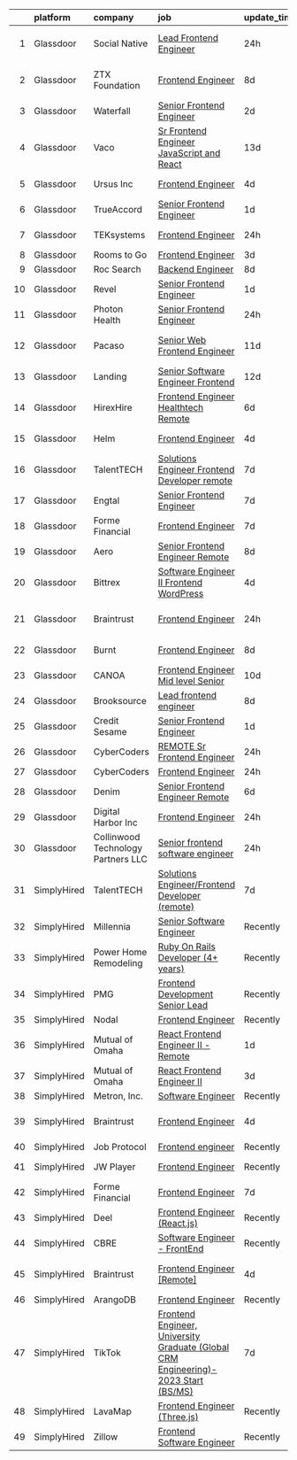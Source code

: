 

|    | platform    | company                             | job                                                                                                                                                                                                                                                                                                                                                                                                                                                                                                                                                                                                                                                                                                                                                                                                                                                                                                                                                                                                                                                                                                                                                                                                                                                                                                                                                                                                                           | update_time   | location                 |
|---:|:------------|:------------------------------------|:------------------------------------------------------------------------------------------------------------------------------------------------------------------------------------------------------------------------------------------------------------------------------------------------------------------------------------------------------------------------------------------------------------------------------------------------------------------------------------------------------------------------------------------------------------------------------------------------------------------------------------------------------------------------------------------------------------------------------------------------------------------------------------------------------------------------------------------------------------------------------------------------------------------------------------------------------------------------------------------------------------------------------------------------------------------------------------------------------------------------------------------------------------------------------------------------------------------------------------------------------------------------------------------------------------------------------------------------------------------------------------------------------------------------------|:--------------|:-------------------------|
|  1 | Glassdoor   | Social Native                       | [Lead Frontend Engineer](https://www.glassdoor.com/partner/jobListing.htm?pos=125&ao=1136043&s=58&guid=000001835ef93b64bdfa9346c00d4ee6&src=GD_JOB_AD&t=SR&vt=w&ea=1&cs=1_79ffe764&cb=1663745735918&jobListingId=1008152294351&jrtk=3-0-1gdffiesekhro801-1gdffiet9g2f5800-6ee3e8d05776cfab-)                                                                                                                                                                                                                                                                                                                                                                                                                                                                                                                                                                                                                                                                                                                                                                                                                                                                                                                                                                                                                                                                                                                                  | 24h           | San Francisco, CA        |
|  2 | Glassdoor   | ZTX Foundation                      | [Frontend Engineer](https://www.glassdoor.com/partner/jobListing.htm?pos=120&ao=1136043&s=58&guid=000001835ef93b64bdfa9346c00d4ee6&src=GD_JOB_AD&t=SR&vt=w&ea=1&cs=1_2a3048e0&cb=1663745735917&jobListingId=1008134523199&jrtk=3-0-1gdffiesekhro801-1gdffiet9g2f5800-51af2b7f8ecfd3ea-)                                                                                                                                                                                                                                                                                                                                                                                                                                                                                                                                                                                                                                                                                                                                                                                                                                                                                                                                                                                                                                                                                                                                       | 8d            | San Francisco, CA        |
|  3 | Glassdoor   | Waterfall                           | [Senior Frontend Engineer](https://www.glassdoor.com/partner/jobListing.htm?pos=118&ao=1136043&s=58&guid=000001835ef93b64bdfa9346c00d4ee6&src=GD_JOB_AD&t=SR&vt=w&ea=1&cs=1_508590d7&cb=1663745735917&jobListingId=1008147339734&jrtk=3-0-1gdffiesekhro801-1gdffiet9g2f5800-15ee6a8c397307ff-)                                                                                                                                                                                                                                                                                                                                                                                                                                                                                                                                                                                                                                                                                                                                                                                                                                                                                                                                                                                                                                                                                                                                | 2d            | New York, NY             |
|  4 | Glassdoor   | Vaco                                | [Sr  Frontend Engineer   JavaScript and React](https://www.glassdoor.com/partner/jobListing.htm?pos=108&ao=1110586&s=58&guid=000001835ef93b64bdfa9346c00d4ee6&src=GD_JOB_AD&t=SR&vt=w&ea=1&cs=1_a236ef59&cb=1663745735916&jobListingId=1008124300502&cpc=3BA4CE39D5B5DEF5&jrtk=3-0-1gdffiesekhro801-1gdffiet9g2f5800-4e950bf9f6acfd0d--6NYlbfkN0D_sybMACCpf9B-677oK5j6rPldVB6BlrVvFjO_o-GJZbzuF-qh4PxErFUqfUsv_6skaUflXih2BqdXhQlvP0FZVRezZT1P0kLKNuI5B0daSfHRSjiwz0W6ARHyE9ciVYL2wPpF1d45DLyArxkQJT5HCNF116AheAbVrY-Jp1erOzULN6xmpSGnfnmfQ0EMtjXZQ0mY-9DhggL-OI5Z0M37wn1ed_3yeA2e2odWwoNstNNOuGQdNf6DxBXio4cuMv-3r6dUn6SupB-u8h87cbSIIlDSA-tdX-daA6TE17lfVW6SM12iweyReN6X1g1LLCW_Mcqn82tyfqvS2_J4IV8_y7OE9yuPtzKTBeFNDN_DgaZ_D4gVJoGJCW2ssQjoJSWp0T0-Ay9pP6fewGdIwnY28F-IUk8PmpiY0oUkSFCbMN9cp0iR7_OHdHZkhlE6k_33CjRbG-bx4Gt2N_JwGhjiWxIq8ur6KWVGMJJIleJHV-sqCQtgZ_pCso7g7M-HX32Zh7JSdtSKyRVERKNIvN-Ixn-X9v06DUftp8qJpzQ6PftMVP71kHIj)                                                                                                                                                                                                                                                                                                                                                                                                                                                                                       | 13d           | Remote                   |
|  5 | Glassdoor   | Ursus  Inc                          | [Frontend Engineer](https://www.glassdoor.com/partner/jobListing.htm?pos=101&ao=1110586&s=58&guid=000001835ef93b64bdfa9346c00d4ee6&src=GD_JOB_AD&t=SR&vt=w&ea=1&cs=1_06bf92ad&cb=1663745735914&jobListingId=1008145672947&cpc=3BA4CE39D5B5DEF5&jrtk=3-0-1gdffiesekhro801-1gdffiet9g2f5800-388a4b0689de2df3--6NYlbfkN0CT8vBT9H5mqECx2dfLV_FONLPDKpIRssxVwtj05Tmm4rA5I0VNOPdM1oYsK66ov5rY7t6XLWq5P0Yr8le8mOIiQLMm2IdMDFfRCrdAj6k3GOmt2x3dmYtTTC06btqGMgcOndw68oJD1f2ECt42nQSqeNr5Qedk1M8H0GI47luTWM2D43vUlAatg9IgfoYHk0j3usKjAz_FvOJCrDAmR4OaZa3m7xAASWhxYJ0731otaSfOvry1b-zs8_XdmzRdvSYkfCA6ehKHWVbQCPry52nE2S7EmRCoGqypkY56mJQJJbnmAvfVfbH0g3z3HjAqG0GZ45Wi5dQscVi8MRtiDBS7bOSWfbRoklkwG9layaCWvLz-C9OwXgi74cXXkPXDowjx9StEr54R-_9FgDOxajPWz8nW-E1lj2gJvpkAKLyV8wU9S_T4eGgcrwQtSy4xjFwTI5oTwzTL12B9nRhc_TQ39P_gqTdMbiGVmwfd6omuOOsa3K79O_c-BqoD_YQZf-67GLiO3DaYi2nMrqcDtGRcoxbGqWh2OTZZ9ez1FlEwETCFJbwCi_eiDdhSOr-LwsP6_5a1sagR7NA8HC7ULM3udxt7DRIMx3vyC3Km4QAK8DYQ83C9woz4W6rvlxxhdnvR_RVmjqL6_sjBhJf_uGB6wroqDRHwo307l8NvOkMZOZahpt-EXO6GmVeFIK6DdUHnWMEMHLqCgMpddYxVnBjxXchkzWbHQM9BZvigwsoIHoCEm8AKtPjuNiTrl8cS0GZlPKtTWBmXH7Udr_LjS1pMj6Pp4RHH2zVO_a4Fh-sPbJBJ0-dA7f5gnuTzcXIF1Ws1xsMDKgeDP5gpCalb8O2EZO86yE5TUtYFXfETfNu7yQu4xPJXZQOLOYG2Y2lIt6UWmZFbjXMjgKCSOgOwxTDndPhxemjesHrzEcSnsg6fEPcwLHWPA8CGZh2_GnqHwz_lDCLjCIgP7sPoLxh9GDtUOWwxTwOdVFWuhcI_MxPldip6kcy59nNJrF0r1MuHMG4%3D)                                    | 4d            | Menlo Park, CA           |
|  6 | Glassdoor   | TrueAccord                          | [Senior Frontend Engineer](https://www.glassdoor.com/partner/jobListing.htm?pos=126&ao=1136043&s=58&guid=000001835ef93b64bdfa9346c00d4ee6&src=GD_JOB_AD&t=SR&vt=w&ea=1&cs=1_5c9afa83&cb=1663745735918&jobListingId=1008150182405&jrtk=3-0-1gdffiesekhro801-1gdffiet9g2f5800-6005b039b1987099-)                                                                                                                                                                                                                                                                                                                                                                                                                                                                                                                                                                                                                                                                                                                                                                                                                                                                                                                                                                                                                                                                                                                                | 1d            | Remote                   |
|  7 | Glassdoor   | TEKsystems                          | [Frontend Engineer](https://www.glassdoor.com/partner/jobListing.htm?pos=104&ao=1110586&s=58&guid=000001835ef93b64bdfa9346c00d4ee6&src=GD_JOB_AD&t=SR&vt=w&cs=1_a69a82d7&cb=1663745735915&jobListingId=1008152122806&cpc=F41FEAB56D215062&jrtk=3-0-1gdffiesekhro801-1gdffiet9g2f5800-e462d6dd53180875--6NYlbfkN0AuKz8EBO1xHDEL7V2YF9xF3dC_I9B9i-Zw2Jh8clPMK3KTieKealHQMRxLfyLBLKJq8Wv_KuHwITcGwLOem_ItV3eLYZlgQ9NxXyJdxsjV7n6TCGPWY5NwfUQ3CWdFmao7OR-FxsJr07ShVFCBRDGc81x5tdLgF_SQ6s4y697hlZ6jUg52_qudB57EzDh-EZdLGFuZDhLQnP5hsWMB6yU7VkWFKZKePJWFxE_NaXdAOMNhy-R2xu6GiLmDS3lgdN0XetgxBtRA1ksajBTN3MYIuwKUXxYR1tuAbpoo3pDDhg2lWKUf9jTMplAGQ7k4iFe7q8raJIz9MVRbnCUDPPG78PbNXcKdZ33GqMJF7pskqtBFedXojuJi4ui8hwcQU3wE-d3LQsATurHpzWaY23rdHssPPzVNTr3pioYWemMesMt_wRiSE4FBKm37eEk6WqFaeIrTtxvUw4mMhWqLTTAVN2Y5DlO4Ms2rsa4Een3Z69NpeUQCdYR_BCWm_XknOCkFVHwsvclRCFtohg1T5GwscvsIgE0TwHVr3GKjD0REPsXndd-TOqPZAJOx5pHFJg443CIZWVqnwtz5PZHnAcOLk0cebnIf9dSz3wa9SYJ5B8vGiLAZNhGcDzaUXzQaJy7sCmMvYTe1Ouv1GEsktPEYpJXkbiZ_1kKTP5XNsyjlE8BFZbisthQe07E-fnfcmlkVRTjDAwzoX-3u_WeURpT6AeecjfjfGuK_6Ax11uqdShJn094-Uf64G31ssbDSE5DhL-syTaIEWj7yfj4VzYOerPh87hORcMy7fWZhXdU3BZDHfrRe8lZXhqaaKnHo-FBUFg-9520XzNP_3nqkmSMkPX_LKqIMIWJI5Fc2SkCEObcACurmnoZdViltZ4e6QHKFqol4XzjdrmvXLrBE34Pp2SbLvouxzrZ19FL0meFJfLMY6rSUfZaP)                                                                                                                       | 24h           | Brooklyn, NY             |
|  8 | Glassdoor   | Rooms to Go                         | [Frontend Engineer](https://www.glassdoor.com/partner/jobListing.htm?pos=102&ao=1110586&s=58&guid=000001835ef93b64bdfa9346c00d4ee6&src=GD_JOB_AD&t=SR&vt=w&ea=1&cs=1_4a961b04&cb=1663745735915&jobListingId=1008146927667&cpc=654405A9B1E0A9F5&jrtk=3-0-1gdffiesekhro801-1gdffiet9g2f5800-61c96f07ebf44c23--6NYlbfkN0DQkrWslipYdAKKBYyyAy12PZe5Qif844XZvzAwxKbcyIRxhdHaqMzJraSVoY3LdvZ5YYXO94VUs2ya5ARYxx8KI6A3mNAeVUAJ8QLDFgSeDAq4xkzVTKsmzHnbgrFEMP80B7M4S5Y3xlHuXxU9wOp8KQsPXUGMxAH-9gXgclhA4iUr5P9kdv7e4Ko9yMcEgQpn4E92Ox2MEjoa_4oae-DHzYgfbo1V7-quqw6AbpTUZZ_TXhIwiOtmKiIIOhDjTV3K_4MXjAk668shvt6JjtP60VkodDHgJOvRYWWEG1dum0cVp37-PbUWQQ5Nl0br6Yy5jyk4U-TCijnrkpX-mOYe6wk0lTTNHYYuAMH4DLOLmtd8Ui551fCqL2lO29HmjU6uMcZ7J8J8J_15kyGPIOkD4Rk69-kikNBmS0lLFu7WbiRnRHVGx45FoUD4Ya6LV1PLxKFtaB2eK9vNu4Gf21ZgxDp0vmk_j3_a-gpiBWoECzSWfr5SketeQm5sS2ZDyInO2MgJlbo0XpkQtz1SfQYnIq8tbkaIyiD9zWlRLIxTiEBIfifpx4na)                                                                                                                                                                                                                                                                                                                                                                                                                                                                                                                  | 3d            | Atlanta, GA              |
|  9 | Glassdoor   | Roc Search                          | [Backend Engineer](https://www.glassdoor.com/partner/jobListing.htm?pos=111&ao=1110586&s=58&guid=000001835ef93b64bdfa9346c00d4ee6&src=GD_JOB_AD&t=SR&vt=w&ea=1&cs=1_6c2cf15a&cb=1663745735916&jobListingId=1008134078471&cpc=8795CF9063CD573D&jrtk=3-0-1gdffiesekhro801-1gdffiet9g2f5800-c42902f423bf81cc--6NYlbfkN0CMHfdvImXyhvk82aHanYmk_omNMXOkHedsHncAw9pogZQ8McdVG3ZgtV6D129IFYhAlseh7JjywVk9ucd3YaejsLIRRE9h-QPTGFQiGLxRztwN2h8KHij1Y9epit87xNzK0a6stRE6RNPatITssRqi8VrZ591ZqoEdCHzDzT556XsQvxCY3WWlyaQB6Q8etn0Ekpb6iXoPRMEdQQggtatu73FelpncBIRqMaQyc6gpfK_JMa-sYj2tZTfitl5huEOGMrg0rOGp8wOvVQWrUTBVjpLbCV94NJOnYNHflO8BXc-XAKcEVZWpCU1-egQZPQA2ey7X87e1tiyCG2_HAc9VyWy-B_gitnTJKPlFgcf7Mipoyy6pfsJfULypDGG9qB-2cgbDcSodjUJrxxUiS0kpO4hnhSH4e8Po5m42HufTW9_xkFIBNnATsTDGwE_iYr4OuFKq0KUPSHaGtAfPPpDKzYsRJ_yPwQ9kg4TBDOxqkQwpvpBUwGreP7a5e8CH62qZWKk5-3xATw%3D%3D)                                                                                                                                                                                                                                                                                                                                                                                                                                                                                                                                                       | 8d            | Remote                   |
| 10 | Glassdoor   | Revel                               | [Senior Frontend Engineer](https://www.glassdoor.com/partner/jobListing.htm?pos=130&ao=1136043&s=58&guid=000001835ef93b64bdfa9346c00d4ee6&src=GD_JOB_AD&t=SR&vt=w&ea=1&cs=1_466617e6&cb=1663745735918&jobListingId=1008148954658&jrtk=3-0-1gdffiesekhro801-1gdffiet9g2f5800-8e5639a11e64d953-)                                                                                                                                                                                                                                                                                                                                                                                                                                                                                                                                                                                                                                                                                                                                                                                                                                                                                                                                                                                                                                                                                                                                | 1d            | Brooklyn, NY             |
| 11 | Glassdoor   | Photon Health                       | [Senior Frontend Engineer](https://www.glassdoor.com/partner/jobListing.htm?pos=103&ao=1110586&s=58&guid=000001835ef93b64bdfa9346c00d4ee6&src=GD_JOB_AD&t=SR&vt=w&cs=1_30b4b49e&cb=1663745735915&jobListingId=1008152119646&cpc=ACAF1607C5C1E404&jrtk=3-0-1gdffiesekhro801-1gdffiet9g2f5800-f1bc2843127e7fc3--6NYlbfkN0DG4ntHtB_rMsnfhgmnSvK2brktLme1L4SiDeJjQ-izrVOLqRJ5-yjE7k3D6lhaa8_1MAc8-GQlOSe4YW8DRbu5wH0TyJHfw5SLREoocxcnCXK7VUWVyMVc7udP739WF6Af8mGUZe2coLd9EGH12RcawsL3FqZQ-jsUPgvd-HWa5HYYyUeDS4oHyjCQeWKDXteHOUK_TlY296ADgaQ-rO79docwr6UDdFVRrofqZ7T1bwBzaO18v8DI4FVpgT--gAx7LSjTFUFI9NOTW0Fx9jZTrBcNyhY-WeB16c7yGZlrPl8Q8W3qooXKZsZivaEs1qC45SZNQtKfD2D40lk7hDeRtQO_8EihbSkPCM4KYc7nknbKwjyRwRVjNttirTyFe9lTLmQiO2TzukhZme1afcFwOzccGU-9rh3cLeOnjM5HwH4QJffnK8GekvqPu3GG7MmM8vF8bnArZRo_SkcDDdCsrvhHMpWQW_8flDE5hE9FWlPC7Otz6mv5_jKJ3mFV52K9Lb5HRxOJoGxt1seqUzxAw5HNYhNFw5iezQTmfPxFp6YDWB6s6a7p8J9y-rTQSVtfxpmefttCCbeWmL3kFWfvAGifnOHtAohIOrSHJ9hADWskgdGEdP4OGc58_5zYqiqjirHKL9ubTExzm7OA0MH-pWPWwHRnQhoNZIC9y9TdBxS1swb2kMm0dgV7O7TZXEAr4I6bJ4EE3wCL8yGIarVVs2SbVsVjQIhdm6PkkX6w5wplDxW2kjyBya5-Vhs0bWKJIC3_uRSBne7ha2pjaFvX16PEUgLUgEJaF-RFwUJWdCQ_x0mEgjJSEvTJuADkELYULvsoqtsNojOZGBfNVYcMqwWkU-U8WTj8Y48zPugcVL9RwGWc4-eVGXWuEJOadh-UIUC5nvReQQUZ-VEB4Z5l0Bz_zVu4vsK4dFeuUb-I9KFUaQ7oE0QE5LNb4Bg31NYDIA4shvYa0Va5Tdajcq4FFeLHr7x_di6XcOday7uWC2722g3kJdEnZdJmuzeVBuc%3D)                                  | 24h           | New York, NY             |
| 12 | Glassdoor   | Pacaso                              | [Senior Web Frontend Engineer](https://www.glassdoor.com/partner/jobListing.htm?pos=129&ao=1136043&s=58&guid=000001835ef93b64bdfa9346c00d4ee6&src=GD_JOB_AD&t=SR&vt=w&ea=1&cs=1_8ac18278&cb=1663745735918&jobListingId=1008129749587&jrtk=3-0-1gdffiesekhro801-1gdffiet9g2f5800-6c7d81941fdb228a-)                                                                                                                                                                                                                                                                                                                                                                                                                                                                                                                                                                                                                                                                                                                                                                                                                                                                                                                                                                                                                                                                                                                            | 11d           | San Francisco, CA        |
| 13 | Glassdoor   | Landing                             | [Senior Software Engineer   Frontend](https://www.glassdoor.com/partner/jobListing.htm?pos=128&ao=1136043&s=58&guid=000001835ef93b64bdfa9346c00d4ee6&src=GD_JOB_AD&t=SR&vt=w&ea=1&cs=1_c40f8fe5&cb=1663745735918&jobListingId=1008126912399&jrtk=3-0-1gdffiesekhro801-1gdffiet9g2f5800-9432f89110f3e940-)                                                                                                                                                                                                                                                                                                                                                                                                                                                                                                                                                                                                                                                                                                                                                                                                                                                                                                                                                                                                                                                                                                                     | 12d           | Birmingham, AL           |
| 14 | Glassdoor   | HirexHire                           | [Frontend Engineer  Healthtech   Remote ](https://www.glassdoor.com/partner/jobListing.htm?pos=117&ao=1136043&s=58&guid=000001835ef93b64bdfa9346c00d4ee6&src=GD_JOB_AD&t=SR&vt=w&cs=1_c8e8d709&cb=1663745735917&jobListingId=1008140064164&jrtk=3-0-1gdffiesekhro801-1gdffiet9g2f5800-c04f241bd6cc5cb3-)                                                                                                                                                                                                                                                                                                                                                                                                                                                                                                                                                                                                                                                                                                                                                                                                                                                                                                                                                                                                                                                                                                                      | 6d            | Chicago, IL              |
| 15 | Glassdoor   | Helm                                | [Frontend Engineer](https://www.glassdoor.com/partner/jobListing.htm?pos=122&ao=1136043&s=58&guid=000001835ef93b64bdfa9346c00d4ee6&src=GD_JOB_AD&t=SR&vt=w&ea=1&cs=1_ab8e5c97&cb=1663745735917&jobListingId=1008145222064&jrtk=3-0-1gdffiesekhro801-1gdffiet9g2f5800-e7a5be505f21dcda-)                                                                                                                                                                                                                                                                                                                                                                                                                                                                                                                                                                                                                                                                                                                                                                                                                                                                                                                                                                                                                                                                                                                                       | 4d            | Washington, DC           |
| 16 | Glassdoor   | TalentTECH                          | [Solutions Engineer Frontend Developer  remote ](https://www.glassdoor.com/partner/jobListing.htm?pos=116&ao=1136043&s=58&guid=000001835ef93b64bdfa9346c00d4ee6&src=GD_JOB_AD&t=SR&vt=w&ea=1&cs=1_0d981d4f&cb=1663745735917&jobListingId=1008135849866&jrtk=3-0-1gdffiesekhro801-1gdffiet9g2f5800-b559b29036a2058b-)                                                                                                                                                                                                                                                                                                                                                                                                                                                                                                                                                                                                                                                                                                                                                                                                                                                                                                                                                                                                                                                                                                          | 7d            | Atlanta, TX              |
| 17 | Glassdoor   | Engtal                              | [Senior Frontend Engineer](https://www.glassdoor.com/partner/jobListing.htm?pos=105&ao=1110586&s=58&guid=000001835ef93b64bdfa9346c00d4ee6&src=GD_JOB_AD&t=SR&vt=w&ea=1&cs=1_0b099a61&cb=1663745735916&jobListingId=1008136765083&cpc=8795CF9063CD573D&jrtk=3-0-1gdffiesekhro801-1gdffiet9g2f5800-4bc01aecba7cc221--6NYlbfkN0B7Z8t6fEMDh_BTkcJVPNJicKvZQEBTy5HSwyHa20ewqmyfWNXjNsfvmtdqiCQm-Ex60RCYQapd9Fi6OrrGscXXBAB-vcEqot327ttYWkz_kyTx8Vivv7cURQad85x9OvGuJYPJJ4h94P9d9r4rv6OvgvpSLZkZoxq3TgsU8TZaf0b3Smiy6ClsZDzcRdNdJEh7Ei-_9mCanExuHr_3OIxCJ2clWoxZDi10RrSe9Sl6PPHDvdMQNMnsHYeSr1io64VbBh4Y30PjXWNGE5yDgifHionEBCm9Mb5D0_ucmZnA8hr_Dnjx9r9rPX9pz2nV2d3PQxuqfMPumgsJrJXpErhqbxt-2HvdUyv-MsHZbALbnMZ7FEpCofByeKF4MwstjVjlZHn4LZyUbebuzjKgjbHAOqUHD6sP4kkD1ELBlYtlIYdDcQ1BTGSGcEoD_dtkV7-znXqUXKEzcO7Vtob0rSOwqqkS9VVOyEAz-V5o-hP4kYe7TyS4cBAORpyBV544fvCBx5pfK3qoF8qAWGPxYRIQ)                                                                                                                                                                                                                                                                                                                                                                                                                                                                                                                                           | 7d            | Remote                   |
| 18 | Glassdoor   | Forme Financial                     | [Frontend Engineer](https://www.glassdoor.com/partner/jobListing.htm?pos=119&ao=1136043&s=58&guid=000001835ef93b64bdfa9346c00d4ee6&src=GD_JOB_AD&t=SR&vt=w&cs=1_08f7c166&cb=1663745735917&jobListingId=1008137783977&jrtk=3-0-1gdffiesekhro801-1gdffiet9g2f5800-813de31c25d3117f-)                                                                                                                                                                                                                                                                                                                                                                                                                                                                                                                                                                                                                                                                                                                                                                                                                                                                                                                                                                                                                                                                                                                                            | 7d            | Remote                   |
| 19 | Glassdoor   | Aero                                | [Senior Frontend Engineer  Remote ](https://www.glassdoor.com/partner/jobListing.htm?pos=123&ao=1136043&s=58&guid=000001835ef93b64bdfa9346c00d4ee6&src=GD_JOB_AD&t=SR&vt=w&ea=1&cs=1_bfabb606&cb=1663745735917&jobListingId=1008135629174&jrtk=3-0-1gdffiesekhro801-1gdffiet9g2f5800-7c73a57014e5b80b-)                                                                                                                                                                                                                                                                                                                                                                                                                                                                                                                                                                                                                                                                                                                                                                                                                                                                                                                                                                                                                                                                                                                       | 8d            | Los Angeles, CA          |
| 20 | Glassdoor   | Bittrex                             | [Software Engineer II   Frontend   WordPress](https://www.glassdoor.com/partner/jobListing.htm?pos=107&ao=1110586&s=58&guid=000001835ef93b64bdfa9346c00d4ee6&src=GD_JOB_AD&t=SR&vt=w&cs=1_b345b1e7&cb=1663745735915&jobListingId=1008145131059&cpc=BA15C3E50D27FFE8&jrtk=3-0-1gdffiesekhro801-1gdffiet9g2f5800-bc254e041fd3edc9--6NYlbfkN0DG4ntHtB_rMsnfhgmnSvK2brktLme1L4SiDeJjQ-izrVOLqRJ5-yjE7k3D6lhaa8_blMYB1ilI2terdk5pM8dIUoN4YBfAdfx0zVGfe9esvt-Z4zFkhrx7PGXT3Uyr7Oe7nSn7DR5UuL7giXgi8aFClxYtMkuEHaOqoUqNJn3XEnXNoiHsz6tvynt051AYTvlaSM5xn_XdZfiUz2DixbmeYitkxsoaUkCzBPPoHrs5dC9IokE51PJFXJz2yoyDREwk8O3rilRnTCEgY5FJ1JTfxOP-9s_g-zxusHSm_AtotaN1YBB9ijXWwo82pODoLqOxqb9ZRssVB-8kNw5aRZIxBAqoB_LJYuPZghrCGox_VXOovFt3je5ar8EwLLBsXzOG0HTTpEJn1PoBb-sFYztpf3lvPFnNrXhMzYj-fLWykl8wA4LmkSpeMqT_ajUIh__iWFHDPuI7bLI1ow7lkV_tLzvzs-6L1L5ZAmGdmCAK1gkN8i2p_gBp7VcaJosoON4mkN-PUsv3Yfe4qWhpsztWoo2XKp9ft8bwAyAfdrDiCzk-3Y9V37H1eJcyoj0ahAexkZNiClYsp82dkuauji-9zxR8JAEhLeq-H6Kd99e0WqEHqg-xAj1X4tqCbxHOaXsSsTmGJS2zv7AdCdnH6544Ppcq9CozCenntYsH6I_oDEMxD9GXHkb_oYPp4fNFXZNyZz0F6njF0qPdjKA37qh8Ya6rH8rK1NI4XVjexkNyvVtrLkkp2eHhxMNWi4FQNmDZRxLt-DaAa7go4xdOmXOQAdmjh_-JUpo1-okyKcF_jQxodW7AAIfUDbvIvTODmHTL6TXDAoh_H6b16p-o0iADB-0ybFY20TXBn3LLK8H_lMhQeoAMeurckLvfODfhTolhggCp8QAHRl-7R7qGs_KKjOeG4sqSvjm_hd6djTBzLf0WznLRf16myRhawAqu2A128wILX740fXrqHRmlsZhTENt9XyDK2ntLzyjAuAbnKE-XMRhQLjWveKHsLTRdjTeXOWjfp8CYHg%3D%3D) | 4d            | Remote                   |
| 21 | Glassdoor   | Braintrust                          | [Frontend Engineer](https://www.glassdoor.com/partner/jobListing.htm?pos=114&ao=1136043&s=58&guid=000001835ef93b64bdfa9346c00d4ee6&src=GD_JOB_AD&t=SR&vt=w&ea=1&cs=1_a5d61ae0&cb=1663745735917&jobListingId=1008151724007&jrtk=3-0-1gdffiesekhro801-1gdffiet9g2f5800-751d21dcd9ab2c30-)                                                                                                                                                                                                                                                                                                                                                                                                                                                                                                                                                                                                                                                                                                                                                                                                                                                                                                                                                                                                                                                                                                                                       | 24h           | San Francisco, CA        |
| 22 | Glassdoor   | Burnt                               | [Frontend Engineer](https://www.glassdoor.com/partner/jobListing.htm?pos=121&ao=1136043&s=58&guid=000001835ef93b64bdfa9346c00d4ee6&src=GD_JOB_AD&t=SR&vt=w&ea=1&cs=1_390ad47d&cb=1663745735917&jobListingId=1008135662135&jrtk=3-0-1gdffiesekhro801-1gdffiet9g2f5800-21ce52d978d0227c-)                                                                                                                                                                                                                                                                                                                                                                                                                                                                                                                                                                                                                                                                                                                                                                                                                                                                                                                                                                                                                                                                                                                                       | 8d            | New York, NY             |
| 23 | Glassdoor   | CANOA                               | [Frontend Engineer  Mid level   Senior ](https://www.glassdoor.com/partner/jobListing.htm?pos=109&ao=1110586&s=58&guid=000001835ef93b64bdfa9346c00d4ee6&src=GD_JOB_AD&t=SR&vt=w&cs=1_a4cb4a6f&cb=1663745735916&jobListingId=1008130982232&cpc=451933188B21919D&jrtk=3-0-1gdffiesekhro801-1gdffiet9g2f5800-6e8835c575e33d5e--6NYlbfkN0DG4ntHtB_rMsnfhgmnSvK2brktLme1L4SiDeJjQ-izrVOLqRJ5-yjE7k3D6lhaa8_Mo_teH1tSdShqwPuP8Ujy7HJQuYxrXw3YISzXCt8zwL36eI_-uoJDltikR3g5pwk5vhuZhIL1d1eifV6MA7nJX042DIpIOMthmyudMmz9j-Ycwyd5b47wraY4YphlT98_ZZRH0cstCimxFndjKLqW01wEARwUHRri1bfuSm5sF5WzG6E27dS2Jc1frEybqIkQFu1X6B1vwGQoxsV86YOcjx9Lvu9fn6wA3q8hlT7YI4elzkskp5_zb-92s1_BCU0B5r3gnwe-UNFRxThYBkuA_MHCO8P7oaef2WVXfaVzhAgMzs7gdcnD6WeW_1Dq4PMF3bLWAuyi6B67YjZEvIoSarGxZ6QPgJF9UIJPTnwdcCoRsWF5tTqLj8Ri-ftCterzsj3KZTCfZuOEYAt7DpGVgN7jmIIIDSeOztJepZ_rt0dXGCFHFjOHPUkn1kn5nTeh4Qjjh5TCdzrRTtpmSvO9EhVh4ovp0BN516VKb-GcBHqb8OJiua49CrCFNdwMBWTqsX4CPo6K8PeC5FGpEXHv4p3-OMabo6FI1ornZQG_CEUAXuYT5vgsCuPNWnBrBco7ZEsnK_15DYVhogTAV3SdWiuudQCZx0nyBp1q6OYfnhRlAzGXamDypdHKaTKazexGEMPcixEodcA2zHh805_dxn14oJ40Vea-iNA9lNd2OJ_aZkb6wTM4m7xpMen3V49ZqxNP201tsXNgPAkvRoVzllRyYZTbr-t6W1VYhV8hua6XliitYQXJvfltVUtQyIaffPe0xxIasQyir24SrYgafqSFtISMcCTHRF91_xKyyw3_Ktiu290pkIzyhe4455hk_89vV3xehM1kZ7m4fevstd1gTi2oRFVejUPLvMQ8NDP_KZL7GvvfQSXkj0WDCN_NBwhiy9BveOe9simskDRKxDr_FxPhi-qSBFREq3xJy86Tu3fGNZeHcWKGCNgLnrifry72xtxhnQ%3D%3D)      | 10d           | Remote                   |
| 24 | Glassdoor   | Brooksource                         | [Lead frontend engineer](https://www.glassdoor.com/partner/jobListing.htm?pos=113&ao=1110586&s=58&guid=000001835ef93b64bdfa9346c00d4ee6&src=GD_JOB_AD&t=SR&vt=w&ea=1&cs=1_c88616e7&cb=1663745735917&jobListingId=1008133870052&cpc=F41FEAB56D215062&jrtk=3-0-1gdffiesekhro801-1gdffiet9g2f5800-7c27f89efec1f3bf--6NYlbfkN0BhNN3PPgKPbTMZB0Y0J5JTZS3FnMM-ugqbblX4_m-srDJielPNCs_lvQXXEB0CV7Mu55OnxeBo_SEfO3SStfAUI4q7RJmUGSc3VDClSndgbJHvmZtgX2D_SmvNvUPAW2PYxMy6_JfUDncZXW2H9okRTYKHp4NxdneWuoV2tVJ2KtH1M9wIy_qtjK-P3c24tfDGvp5koqHSp4lr9-LcijCIc_jslOHgNdUc0CTY9UVGAaMIOPvsMxLvfxf2-8tCZtxFVbOs4KI0_nl5_8n7mHZolZSBiJLMLThGjEfauEHX9OTD78fROgDootfY-lkZzi42N-zocGpdjv95gZsF7Bq4wMLcQniywrco5ORALEizwNc3XewCq0GSRuihjww_eEsu9S7sx6qxmDhqKgxEQhzm12eyZdZi61yUqN4yZ1e5BCb635urkdzMWDRPJmA-Wye-gdo5sxwcyGLAoa9K6sch4RfojooP9Toa5XNpG0zladlBC69vQCSDIvThuihIpBRdbN9M8E0CEMgHTNJTaNi1)                                                                                                                                                                                                                                                                                                                                                                                                                                                                                                                                             | 8d            | Remote                   |
| 25 | Glassdoor   | Credit Sesame                       | [Senior Frontend Engineer](https://www.glassdoor.com/partner/jobListing.htm?pos=124&ao=1136043&s=58&guid=000001835ef93b64bdfa9346c00d4ee6&src=GD_JOB_AD&t=SR&vt=w&ea=1&cs=1_a15a03cc&cb=1663745735918&jobListingId=1008149601688&jrtk=3-0-1gdffiesekhro801-1gdffiet9g2f5800-6390bfbbaa2e2c02-)                                                                                                                                                                                                                                                                                                                                                                                                                                                                                                                                                                                                                                                                                                                                                                                                                                                                                                                                                                                                                                                                                                                                | 1d            | Remote                   |
| 26 | Glassdoor   | CyberCoders                         | [REMOTE  Sr Frontend Engineer](https://www.glassdoor.com/partner/jobListing.htm?pos=112&ao=1110586&s=58&guid=000001835ef93b64bdfa9346c00d4ee6&src=GD_JOB_AD&t=SR&vt=w&ea=1&cs=1_1c7f97d0&cb=1663745735917&jobListingId=1008152463493&cpc=F4EED0218A761C36&jrtk=3-0-1gdffiesekhro801-1gdffiet9g2f5800-6f45010f00a5db6e--6NYlbfkN0CpFJQzrgRR8WqXWK1qKKEqALWJw739KlKqr2H-MSI4eoBlI4EFrmor2FYZMP3muM3oVLaOs4f3sIL7imz2niJUc1MRyhB0Fnhc6PqFwgAc-91h7MQhHmCiQwjjMAPH1O19EJRoe_qyO0lN0VAdmDjDton9W0tK240m5nOyLhfQhZDvIk3CL8r-wmzNNSnUFzugX9BtzfFCAs4C50BHQJl2vM1_h0bGxAmcojzhuCdWYN7di9h4ghQA_0A2L2hSNTwoujWWB4spMqYRgJ1THHMY9Q53DLq7GWpxGTZEg-Zr9srliP74eHupMZ8UIyA9PCeIV6SpzGZ2CvbLvAye-7trZAxBK2n3ZEgNpemCi1XSYB3ueDmmYpRwM51TMA0PERLSobH2lC7YQQkRq1XEexdwjr05QckyRVDw23RD9ZeDiqxTJHdWVWYstWKXeiIe3PmEvORz1EQO4_YaUo7xgG0hVZ91p5BiX8Jsm0Enyld1ZQYUWdbwbEp-bya_KF7PDbSPaAuVCr5Rc1IF1Z9rUqHHNKlR77ktHJ8P92eDGhPZtMsOJR4dlgct428ZWK3Hg-nKzdvP3t8qCp5ViTCWSfqE8i9d6T5PNIyKWC0ctksaxFov2ncAithL1mxs6ZP19Ub60_Jza_1aDB7x7SD4VTMXQFAfn5DavBFU3HHEX04KB0sO0miKDK4Wo9W7ZHUp6mUXHr9aN1B7lfgWyw0Z1kwxPemFIvBbCAin-ohprKh1J3lE0cPcyFFHMNbaOseJ0pbJFBOVt8FNgC5UkRnL35ZwCwXEAyfi5LJsLK4dKDUjwwj-Jqs_CvK9luzl3SXyOg2iUlSe61qwaOE_K08e2Zdn6ENq5YYSx666liePMTo9RBOT3AenGg1XyyTRfoUp3KPlADKk4lbN81pDl4szLleZ4egeRVVJ5lDOmHkajW1P_bG0Vkogb6vHkJie-nlPtdvd-CJlqZrbKG0B6v-yW1EH7kMEAkqnPZW9lRFhEQ2sYyoBJ8xz3cA5)                                       | 24h           | Pleasant Grove, UT       |
| 27 | Glassdoor   | CyberCoders                         | [Frontend Engineer](https://www.glassdoor.com/partner/jobListing.htm?pos=106&ao=1110586&s=58&guid=000001835ef93b64bdfa9346c00d4ee6&src=GD_JOB_AD&t=SR&vt=w&ea=1&cs=1_2edb6a5e&cb=1663745735915&jobListingId=1008152463953&cpc=6FC5BA77C9A4CD78&jrtk=3-0-1gdffiesekhro801-1gdffiet9g2f5800-64c44544e0566d34--6NYlbfkN0CpFJQzrgRR8WqXWK1qKKEqALWJw739KlKqr2H-MSI4eoBlI4EFrmor2FYZMP3muM3oVLaOs4f3sJ08TGODrfwduY9qfx4PckTKBlIAI7KpI8Guje42uiLH0fAM7E8KmlTGTh8tfYE_6cF5NIDmbbACY76R2GfpQiEL2wGCKsDeJe3QgVE-bMS7haPGx4wL5E8EAMiJVSsXKPrQ7muhjmCkA0sbG3nFo3wqH_RPTDGOxpCoBfblQC1ubE3f_3_a52B_N5QYnGnBKl6GYkedXtoW7ALuzwVzQEbxRGYsIXPypZYXcGHOdizkZYWHDpZR96F0kJh-eMKrsAzi14DOG4ZDZ7JaeXctbhaYWY6y8caXCrf-MwG49wnZob-GPIMJEt9IbDgnQN1s25DoyTy7f_hNrjGJdBiBfJdcQ6nJpGP2ijGtBxGk4WuaJO74wgH3az1_XEKO8qdGHne-qhhNMqTMCPXe6tr5RRFLeidSWqixaGtVoRDPAB1qCpueW0y_ts3bVuNg55MROxZmR-z2CTOI9EThrdyTOfsv-tVOm9EHR_vq4z-jsU0kL5FJyWTlb-t0WCAqroSZiYISI3XZSh5y98qEsMlPn8RZBx980tw883wBDtl6DGDyq7wczOGfexdLCPANivXOf8vdaMLNP1bhLiEyQsxScSFxe1a3g7z4S_g-ge-3MIsHLqZWHdAu5nBVT_0rqMisNYH8JQAifyu-HEpWPhcJo6hMdiiFZDFQyTBbP2ax6EP_0f4s4Rm6D8pQMhapcNeehNlZD1kji8NdEPr7x-wezI588EBfrTsx9QkAMQRWVzsBIVr1RWyN6SuP8xLmqXcg_V9m8KY1i---sBkmi12lVN_7B4McbUF43pbDsfN-16dx5HoJt8Pth1tsFC6FD2ytmm31qJpG2k1nbsaADuG3jKPKKNRXq-sQOdT3il3jGSo8okZN4BqkA7mhi6hPb5YmguHdH0PzuWaCT9T5RdSqPOWpfjUvGAA9s5FfouwBqHUndcGXmNmcB34%3D)                                    | 24h           | Irvine, CA               |
| 28 | Glassdoor   | Denim                               | [Senior Frontend Engineer  Remote ](https://www.glassdoor.com/partner/jobListing.htm?pos=127&ao=1136043&s=58&guid=000001835ef93b64bdfa9346c00d4ee6&src=GD_JOB_AD&t=SR&vt=w&ea=1&cs=1_edce19c2&cb=1663745735918&jobListingId=1008140950310&jrtk=3-0-1gdffiesekhro801-1gdffiet9g2f5800-a6bf793de4ee962b-)                                                                                                                                                                                                                                                                                                                                                                                                                                                                                                                                                                                                                                                                                                                                                                                                                                                                                                                                                                                                                                                                                                                       | 6d            | Seattle, WA              |
| 29 | Glassdoor   | Digital Harbor  Inc                 | [Frontend Engineer](https://www.glassdoor.com/partner/jobListing.htm?pos=115&ao=1136043&s=58&guid=000001835ef93b64bdfa9346c00d4ee6&src=GD_JOB_AD&t=SR&vt=w&ea=1&cs=1_5184e507&cb=1663745735917&jobListingId=1008151895347&jrtk=3-0-1gdffiesekhro801-1gdffiet9g2f5800-2cab35858e9cbbe6-)                                                                                                                                                                                                                                                                                                                                                                                                                                                                                                                                                                                                                                                                                                                                                                                                                                                                                                                                                                                                                                                                                                                                       | 24h           | Remote                   |
| 30 | Glassdoor   | Collinwood Technology Partners  LLC | [Senior frontend software engineer](https://www.glassdoor.com/partner/jobListing.htm?pos=110&ao=1110586&s=58&guid=000001835ef93b64bdfa9346c00d4ee6&src=GD_JOB_AD&t=SR&vt=w&ea=1&cs=1_22df3b53&cb=1663745735916&jobListingId=1008151594403&cpc=155EB9D5185558AF&jrtk=3-0-1gdffiesekhro801-1gdffiet9g2f5800-06cfea7a4e361d92--6NYlbfkN0Bch2DQBo8zF7EdxzSNX8_SeXdRX3ylaOzDo2YMlUTXFxonpmP7InOhihBn9frzIkhAiaidgIkVtEvNGOFSRot85SsHrvSNxa5SQgfJK4WU1Uj6HbbNaU6BqOzpwTLtPSf2s78EQh5JpLvAl-exTsJ8i7bmRyxz_yKaRKfHG70bg9SY7V29-z3IC6-5H4VRw-GFXVPI90jIBQfW77Int7VzEvx8zkn3MTNPH352bzpu5HqG4YvHVWHZuMw0Qh8jWO9AjrQ_c9fgnU_5kUTrECJb_gB_6oa7afeA78ew-BLzAQ_RAmSAzu60RjOWvlCU5jZKu_hxzCJjlwwgS3ALI-YV0fCJA2oMhmIqg69lB-8x3Uf_g-7bV2A_izxyG_lOodSbdDVzyyZrw78Hee6CPTDaz-sTDoKiiisiOhoh-GAgmajD0Upu_JikEx4pVDCtHC8aI1of-702b8ZeOAcC-bSNiY8WwtDfosAR3IZfp12m-vJzuM7LUBNpp55lLo89X7sWmRjKWuEU161UMzo-oy_cH0GwU-kbzGw%3D)                                                                                                                                                                                                                                                                                                                                                                                                                                                                                                                    | 24h           | Remote                   |
| 31 | SimplyHired | TalentTECH                          | [Solutions Engineer/Frontend Developer (remote)](https://www.simplyhired.com/job/T5YCvDdLrC7D9xU8OcOosQSnOoiLY78-rvFG4M3F0P8sUTDvn5eNKQ?q=frontend+engineer)                                                                                                                                                                                                                                                                                                                                                                                                                                                                                                                                                                                                                                                                                                                                                                                                                                                                                                                                                                                                                                                                                                                                                                                                                                                                  | 7d            | Atlanta, TX +4 locations |
| 32 | SimplyHired | Millennia                           | [Senior Software Engineer](https://www.simplyhired.com/job/FPJVg9TEXTFLv6031hVfGx_c9M2U_bniCoSJwqJ7H_94rxUR-yoMDw?q=frontend+engineer)                                                                                                                                                                                                                                                                                                                                                                                                                                                                                                                                                                                                                                                                                                                                                                                                                                                                                                                                                                                                                                                                                                                                                                                                                                                                                        | Recently      | Raleigh, NC              |
| 33 | SimplyHired | Power Home Remodeling               | [Ruby On Rails Developer (4+ years)](https://www.simplyhired.com/job/V_w5kW6hxAohB21ZqEEKrj1vVywwEKTlZux3elm5NhaND68y4CDbug?q=frontend+engineer)                                                                                                                                                                                                                                                                                                                                                                                                                                                                                                                                                                                                                                                                                                                                                                                                                                                                                                                                                                                                                                                                                                                                                                                                                                                                              | Recently      | Newark, DE               |
| 34 | SimplyHired | PMG                                 | [Frontend Development Senior Lead](https://www.simplyhired.com/job/WxYlnAyWuFDkZ0GLVBhdo5Koa7IN5qJxf9CSS4nOUsxSlDljLNPvSA?q=frontend+engineer)                                                                                                                                                                                                                                                                                                                                                                                                                                                                                                                                                                                                                                                                                                                                                                                                                                                                                                                                                                                                                                                                                                                                                                                                                                                                                | Recently      | Fort Worth, TX           |
| 35 | SimplyHired | Nodal                               | [Frontend Engineer](https://www.simplyhired.com/job/75ry-Eu0nSZpKMRgg41Z0_gvK2rV-hQ2xCKkRD2dfeeva-gc--Hn4w?q=frontend+engineer)                                                                                                                                                                                                                                                                                                                                                                                                                                                                                                                                                                                                                                                                                                                                                                                                                                                                                                                                                                                                                                                                                                                                                                                                                                                                                               | Recently      | Remote                   |
| 36 | SimplyHired | Mutual of Omaha                     | [React Frontend Engineer II - Remote](https://www.simplyhired.com/job/2jKlyuYUoMORWuuovYEu5XEhTnfyKGCoV8o-zQaMxlIkPnRsyNtNwA?q=frontend+engineer)                                                                                                                                                                                                                                                                                                                                                                                                                                                                                                                                                                                                                                                                                                                                                                                                                                                                                                                                                                                                                                                                                                                                                                                                                                                                             | 1d            | Remote                   |
| 37 | SimplyHired | Mutual of Omaha                     | [React Frontend Engineer II](https://www.simplyhired.com/job/Xt71qNNFuQXTzqlzSRyIPzAjAy6nwydWRVQTd1OTnTfHP-Aoync0DA?q=frontend+engineer)                                                                                                                                                                                                                                                                                                                                                                                                                                                                                                                                                                                                                                                                                                                                                                                                                                                                                                                                                                                                                                                                                                                                                                                                                                                                                      | 3d            | Remote                   |
| 38 | SimplyHired | Metron, Inc.                        | [Software Engineer](https://www.simplyhired.com/job/Ki0u2YviscUuapPvbVQzKfn_7cjL1LZe97iYKDFqGubP3GmX-av6_w?q=frontend+engineer)                                                                                                                                                                                                                                                                                                                                                                                                                                                                                                                                                                                                                                                                                                                                                                                                                                                                                                                                                                                                                                                                                                                                                                                                                                                                                               | Recently      | Reston, VA               |
| 39 | SimplyHired | Braintrust                          | [Frontend Engineer](https://www.simplyhired.com/job/TZOiNg49PgqP6u6Dm95FVh9L0TmpadTy60_M6Imccw8zZPnsV1VBUg?q=frontend+engineer)                                                                                                                                                                                                                                                                                                                                                                                                                                                                                                                                                                                                                                                                                                                                                                                                                                                                                                                                                                                                                                                                                                                                                                                                                                                                                               | 4d            | San Francisco, CA        |
| 40 | SimplyHired | Job Protocol                        | [Frontend engineer](https://www.simplyhired.com/job/EfDkzJbLF5qSPQvEshBdxXXnYwEvNhQNnflr9fkViFTJaW_om62kOA?q=frontend+engineer)                                                                                                                                                                                                                                                                                                                                                                                                                                                                                                                                                                                                                                                                                                                                                                                                                                                                                                                                                                                                                                                                                                                                                                                                                                                                                               | Recently      | Remote                   |
| 41 | SimplyHired | JW Player                           | [Frontend Engineer](https://www.simplyhired.com/job/TLdDG8yYJzLoPUP-CUOj26kvSnhkAcKlYLJWdytG6ugwxyKxHbdgAA?q=frontend+engineer)                                                                                                                                                                                                                                                                                                                                                                                                                                                                                                                                                                                                                                                                                                                                                                                                                                                                                                                                                                                                                                                                                                                                                                                                                                                                                               | Recently      | New York, NY             |
| 42 | SimplyHired | Forme Financial                     | [Frontend Engineer](https://www.simplyhired.com/job/GkPcs9GHLYxNE5mzvmmxpvVYoxa4Zqcxs2N_pa_jBqJ4ocT3vpm1YA?q=frontend+engineer)                                                                                                                                                                                                                                                                                                                                                                                                                                                                                                                                                                                                                                                                                                                                                                                                                                                                                                                                                                                                                                                                                                                                                                                                                                                                                               | 7d            | Remote                   |
| 43 | SimplyHired | Deel                                | [Frontend Engineer (React.js)](https://www.simplyhired.com/job/lAftkgh30YcQygun1ZY7Zx_wCd6tlARt6GMUvdQSfVoiox8CLH0koA?q=frontend+engineer)                                                                                                                                                                                                                                                                                                                                                                                                                                                                                                                                                                                                                                                                                                                                                                                                                                                                                                                                                                                                                                                                                                                                                                                                                                                                                    | Recently      | Remote                   |
| 44 | SimplyHired | CBRE                                | [Software Engineer - FrontEnd](https://www.simplyhired.com/job/dUkU2h2GIVO78xwf1T_I3UBpy_y_bmWnyAfYZrvPtggpYUOvJuog0A?q=frontend+engineer)                                                                                                                                                                                                                                                                                                                                                                                                                                                                                                                                                                                                                                                                                                                                                                                                                                                                                                                                                                                                                                                                                                                                                                                                                                                                                    | Recently      | Richardson, TX           |
| 45 | SimplyHired | Braintrust                          | [Frontend Engineer [Remote]](https://www.simplyhired.com/job/h2D69lSuXlhS76Nva7hAiv-8V1iHNd_cgWzbOxEBWJxeWpkxOS_rLA?q=frontend+engineer)                                                                                                                                                                                                                                                                                                                                                                                                                                                                                                                                                                                                                                                                                                                                                                                                                                                                                                                                                                                                                                                                                                                                                                                                                                                                                      | 4d            | San Francisco, CA        |
| 46 | SimplyHired | ArangoDB                            | [Frontend Engineer](https://www.simplyhired.com/job/2WzjTxBQxG7Yqypxe_l_0yyrvXO04dK3Rp_B0oe4mct9fXs5eiUrpA?q=frontend+engineer)                                                                                                                                                                                                                                                                                                                                                                                                                                                                                                                                                                                                                                                                                                                                                                                                                                                                                                                                                                                                                                                                                                                                                                                                                                                                                               | Recently      | Remote                   |
| 47 | SimplyHired | TikTok                              | [Frontend Engineer, University Graduate (Global CRM Engineering)- 2023 Start (BS/MS)](https://www.simplyhired.com/job/-WpLTHwTzMgSfmEuRBp06vVKgZjW-v3mQbRNEz_PwzZrdF1rd6_j8A?q=frontend+engineer)                                                                                                                                                                                                                                                                                                                                                                                                                                                                                                                                                                                                                                                                                                                                                                                                                                                                                                                                                                                                                                                                                                                                                                                                                             | 7d            | Mountain View, CA        |
| 48 | SimplyHired | LavaMap                             | [Frontend Engineer (Three.js)](https://www.simplyhired.com/job/VTHfQWIswe1mt_pcTNUvnNqQv20hJnuNTTC5WSfT7HlWovMxw_a1hQ?q=frontend+engineer)                                                                                                                                                                                                                                                                                                                                                                                                                                                                                                                                                                                                                                                                                                                                                                                                                                                                                                                                                                                                                                                                                                                                                                                                                                                                                    | Recently      | Remote                   |
| 49 | SimplyHired | Zillow                              | [Frontend Software Engineer](https://www.simplyhired.com/job/lkImpF3Kk1da9Ea4567qzxmERKxvDVcCVZSZarlV-OsULUs7p46mJg?q=frontend+engineer)                                                                                                                                                                                                                                                                                                                                                                                                                                                                                                                                                                                                                                                                                                                                                                                                                                                                                                                                                                                                                                                                                                                                                                                                                                                                                      | Recently      | Remote                   |